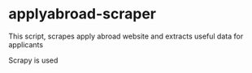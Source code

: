 # applyabroad-scraper
This script, scrapes apply abroad website and extracts useful data for applicants

Scrapy is used
